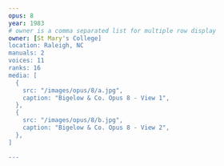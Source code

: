 ```yaml
---
opus: 8
year: 1983
# owner is a comma separated list for multiple row display
owner: [St Mary's College]
location: Raleigh, NC
manuals: 2
voices: 11
ranks: 16
media: [
  {
    src: "/images/opus/8/a.jpg",
    caption: "Bigelow & Co. Opus 8 - View 1",
  },
  {
    src: "/images/opus/8/b.jpg",
    caption: "Bigelow & Co. Opus 8 - View 2",
  },
]

---
```


